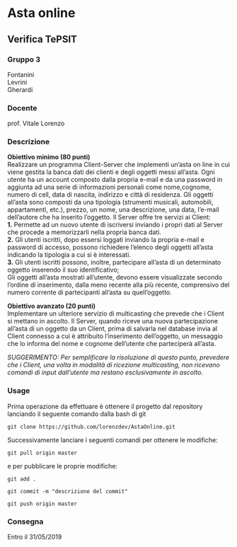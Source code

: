 # Asta online

## Verifica TePSIT

### Gruppo 3

Fontanini  
Levrini    
Gherardi  

### Docente

prof. Vitale Lorenzo

### Descrizione
**Obiettivo minimo (80 punti)**  
Realizzare un programma Client-Server che implementi un’asta on line in cui viene gestita la banca
dati dei clienti e degli oggetti messi all’asta.
Ogni utente ha un account composto dalla propria e-mail e da una password in aggiunta ad una serie
di informazioni personali come nome,cognome, numero di cell, data di nascita, indirizzo e città di
residenza.
Gli oggetti all’asta sono composti da una tipologia (strumenti musicali, automobili, appartamenti,
etc.), prezzo, un nome, una descrizione, una data, l’e-mail dell’autore che ha inserito l’oggetto.
Il Server offre tre servizi ai Client:  
**1.** Permette ad un nuovo utente di iscriversi inviando i propri dati al Server che procede a
memorizzarli nella propria banca dati.  
**2.** Gli utenti iscritti, dopo essersi loggati inviando la propria e-mail e password di accesso,
possono richiedere l’elenco degli oggetti all’asta indicando la tipologia a cui si è interessati.   
**3.** Gli utenti iscritti possono, inoltre, partecipare all’asta di un determinato oggetto inserendo il
suo identificativo;  
Gli oggetti all’asta mostrati all’utente, devono essere visualizzate secondo l’ordine di inserimento,
dalla meno recente alla più recente, comprensivo del numero corrente di partecipanti all’asta su
quell’oggetto.  

**Obiettivo avanzato (20 punti)**  
Implementare un ulteriore servizio di multicasting che prevede che i Client si mettano in ascolto.
Il Server, quando riceve una nuova partecipazione all’asta di un oggetto da un Client, prima di
salvarla nel database invia al Client connesso a cui è attribuito l’inserimento dell’oggetto, un
messaggio che lo informa del nome e cognome dell’utente che parteciperà all’asta.

*SUGGERIMENTO: Per semplificare la risoluzione di questo punto, prevedere che i Client, una volta in modalità
di ricezione multicasting, non ricevano comandi di input dall’utente ma restano esclusivamente in
ascolto.*


### Usage

Prima operazione da effettuare è ottenere il progetto dal repository lanciando il seguente comando dalla bash di git
```
git clone https://github.com/lorenzdev/AstaOnline.git
```
Successivamente lanciare i seguenti comandi per ottenere le modifiche:

```
git pull origin master
```

e per pubblicare le proprie modifiche:

```
git add .
```  
```
git commit -m "descrizione del commit"  
```  
```
git push origin master  
```  

### Consegna
Entro il 31/05/2019
